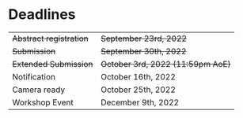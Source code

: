 # Deadlines

<!--
<table>
<tr>
    <td>Abstract registration</td>
    <td>September 23, 2022</td>
</tr>
<tr>
    <td>Submission</td>
    <td>September 30, 2022</td>
</tr>
<tr>
    <td>Notification</td>
    <td>October 16, 2022</td>
</tr>
<tr>
    <td>Camera ready</td>
    </td>October 25, 2022</td>
</tr>
</table>
-->

|         |   | 
| :-------------------- | :--------------------|
| ~~Abstract registration~~ | ~~September 23rd, 2022~~ |
| ~~Submission~~            | ~~September 30th, 2022~~ |
| ~~Extended Submission~~       | ~~October 3rd, 2022 (11:59pm AoE)~~ |
| Notification          | October 16th, 2022 |
| Camera ready          | October 25th, 2022 |
| Workshop Event        | December 9th, 2022 |
